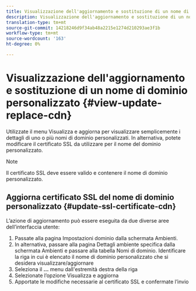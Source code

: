 ```yaml
---
title: Visualizzazione dell'aggiornamento e sostituzione di un nome di dominio personalizzato
description: Visualizzazione dell'aggiornamento e sostituzione di un nome di dominio personalizzato
translation-type: tm+mt
source-git-commit: 14218246d9f34ab48a2215e1274d210293ae3f1b
workflow-type: tm+mt
source-wordcount: '163'
ht-degree: 0%

---
```



# Visualizzazione dell&#39;aggiornamento e sostituzione di un nome di dominio personalizzato  {#view-update-replace-cdn}

Utilizzate il menu Visualizza e aggiorna per visualizzare semplicemente i dettagli di uno o più nomi di dominio personalizzati.
In alternativa, potete modificare il certificato SSL da utilizzare per il nome del dominio personalizzato.

>[!NOTE]
>Il certificato SSL deve essere valido e contenere il nome di dominio personalizzato.

## Aggiorna certificato SSL del nome di dominio personalizzato {#update-ssl-certificate-cdn}

L’azione di aggiornamento può essere eseguita da due diverse aree dell’interfaccia utente:

1. Passate alla pagina Impostazioni dominio dalla schermata Ambienti.
1. In alternativa, passare alla pagina Dettagli ambiente specifica dalla schermata Ambienti e passare alla tabella Nomi di dominio.
Identificare la riga in cui è elencato il nome di dominio personalizzato che si desidera visualizzare/aggiornare
1. Seleziona il **...** menu dall&#39;estremità destra della riga
1. Selezionate l’opzione Visualizza e aggiorna
1. Apportate le modifiche necessarie al certificato SSL e confermate l’invio

